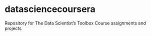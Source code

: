 datasciencecoursera
===================

Repository for The Data Scientist’s Toolbox Course assignments and projects 
